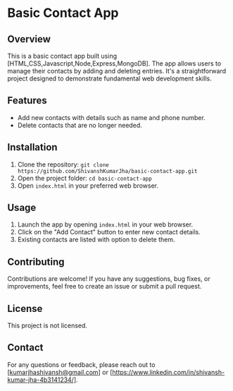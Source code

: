 # Basic Contact App


## Overview

This is a basic contact app built using [HTML,CSS,Javascript,Node,Express,MongoDB]. The app allows users to manage their contacts by adding and deleting entries. It's a straightforward project designed to demonstrate fundamental web development skills.

## Features

- Add new contacts with details such as name and phone number.
- Delete contacts that are no longer needed.

## Installation

1. Clone the repository: `git clone https://github.com/ShivanshKumarJha/basic-contact-app.git`
2. Open the project folder: `cd basic-contact-app`
3. Open `index.html` in your preferred web browser.

## Usage

1. Launch the app by opening `index.html` in your web browser.
2. Click on the "Add Contact" button to enter new contact details.
3. Existing contacts are listed with option to delete them.

## Contributing

Contributions are welcome! If you have any suggestions, bug fixes, or improvements, feel free to create an issue or submit a pull request.

## License

This project is not licensed.

## Contact

For any questions or feedback, please reach out to [kumarjhashivansh@gmail.com] or [https://www.linkedin.com/in/shivansh-kumar-jha-4b3141234/].
